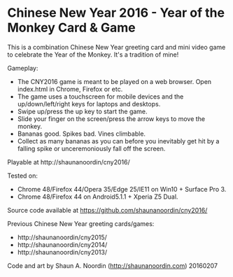 Chinese New Year 2016 - Year of the Monkey Card & Game
======================================================

This is a combination Chinese New Year greeting card and mini video game to
celebrate the Year of the Monkey. It's a tradition of mine!

Gameplay:
* The CNY2016 game is meant to be played on a web browser. Open index.html in
  Chrome, Firefox or etc.
* The game uses a touchscreen for mobile devices and the up/down/left/right keys
  for laptops and desktops.
* Swipe up/press the up key to start the game.
* Slide your finger on the screen/press the arrow keys to move the monkey.
* Bananas good. Spikes bad. Vines climbable.
* Collect as many bananas as you can before you inevitably get hit by a falling
  spike or unceremoniously fall off the screen.

Playable at http://shaunanoordin/cny2016/

Tested on:
* Chrome 48/Firefox 44/Opera 35/Edge 25/IE11 on Win10 + Surface Pro 3.
* Chrome 48/Firefox 44 on Android5.1.1 + Xperia Z5 Dual.

Source code available at https://github.com/shaunanoordin/cny2016/

Previous Chinese New Year greeting cards/games:
* http://shaunanoordin/cny2015/
* http://shaunanoordin/cny2014/
* http://shaunanoordin/cny2013/

Code and art by Shaun A. Noordin (http://shaunanoordin.com) 20160207
